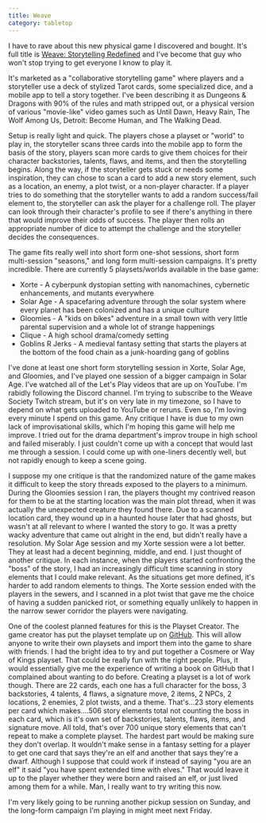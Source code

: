 ```yaml
---
title: Weave
category: tabletop
---
```

I have to rave about this new physical game I discovered and bought. It's full title is [Weave: Storytelling Redefined](https://weave.game/) and I've become that guy who won't stop trying to get everyone I know to play it.

It's marketed as a "collaborative storytelling game" where players and a storyteller use a deck of stylized Tarot cards, some specialized dice, and a mobile app to tell a story together. I've been describing it as Dungeons & Dragons with 90% of the rules and math stripped out, or a physical version of various "movie-like" video games such as Until Dawn, Heavy Rain, The Wolf Among Us, Detroit: Become Human, and The Walking Dead.

Setup is really light and quick. The players chose a playset or "world" to play in, the storyteller scans three cards into the mobile app to form the basis of the story, players scan more cards to give them choices for their character backstories, talents, flaws, and items, and then the storytelling begins. Along the way, if the storyteller gets stuck or needs some inspiration, they can chose to scan a card to add a new story element, such as a location, an enemy, a plot twist, or a non-player character. If a player tries to do something that the storyteller wants to add a random success/fail element to, the storyteller can ask the player for a challenge roll. The player can look through their character's profile to see if there's anything in there that would improve their odds of success. The player then rolls an appropriate number of dice to attempt the challenge and the storyteller decides the consequences.

The game fits really well into short form one-shot sessions, short form multi-session "seasons," and long form multi-session campaigns. It's pretty incredible. There are currently 5 playsets/worlds available in the base game:
- Xorte - A cyberpunk dystopian setting with nanomachines, cybernetic enhancements, and mutants everywhere
- Solar Age - A spacefaring adventure through the solar system where every planet has been colonized and has a unique culture
- Gloomies - A "kids on bikes" adventure in a small town with very little parental supervision and a whole lot of strange happenings
- Clique - A high school drama/comedy setting
- Goblins R Jerks - A medieval fantasy setting that starts the players at the bottom of the food chain as a junk-hoarding gang of goblins

I've done at least one short form storytelling session in Xorte, Solar Age, and Gloomies, and I've played one session of a bigger campaign in Solar Age. I've watched all of the Let's Play videos that are up on YouTube. I'm rabidly following the Discord channel. I'm trying to subscribe to the Weave Society Twitch stream, but it's on very late in my timezone, so I have to depend on what gets uploaded to YouTube or reruns. Even so, I'm loving every minute I spend on this game. Any critique I have is due to my own lack of improvisational skills, which I'm hoping this game will help me improve. I tried out for the drama department's improv troupe in high school and failed miserably. I just couldn't come up with a concept that would last me through a session. I could come up with one-liners decently well, but not rapidly enough to keep a scene going.

I suppose my one critique is that the randomized nature of the game makes it difficult to keep the story threads exposed to the players to a minimum. During the Gloomies session I ran, the players thought my contrived reason for them to be at the starting location was the main plot thread, when it was actually the unexpected creature they found there. Due to a scanned location card, they wound up in a haunted house later that had ghosts, but wasn't at all relevant to where I wanted the story to go. It was a pretty wacky adventure that came out alright in the end, but didn't really have a resolution. My Solar Age session and my Xorte session were a lot better. They at least had a decent beginning, middle, and end. I just thought of another critique. In each instance, when the players started confronting the "boss" of the story, I had an increasingly difficult time scanning in story elements that I could make relevant. As the situations get more defined, it's harder to add random elements to things. The Xorte session ended with the players in the sewers, and I scanned in a plot twist that gave me the choice of having a sudden panicked riot, or something equally unlikely to happen in the narrow sewer corridor the players were navigating.

One of the coolest planned features for this is the Playset Creator. The game creator has put the playset template up on [GitHub](https://github.com/monoclesociety/weave-md-playset). This will allow anyone to write their own playsets and import them into the game to share with friends. I had the bright idea to try and put together a Cosmere or Way of Kings playset. That could be really fun with the right people. Plus, it would essentially give me the experience of writing a book on GitHub that I complained about wanting to do before. Creating a playset is a lot of work though. There are 22 cards, each one has a full character for the boss, 3 backstories, 4 talents, 4 flaws, a signature move, 2 items, 2 NPCs, 2 locations, 2 enemies, 2 plot twists, and a theme. That's...23 story elements per card which makes....506 story elements total not counting the boss in each card, which is it's own set of backstories, talents, flaws, items, and signature move. All told, that's over 700 unique story elements that can't repeat to make a complete playset. The hardest part would be making sure they don't overlap. It wouldn't make sense in a fantasy setting for a player to get one card that says they're an elf and another that says they're a dwarf. Although I suppose that could work if instead of saying "you are an elf" it said "you have spent extended time with elves." That would leave it up to the player whether they were born and raised an elf, or just lived among them for a while. Man, I really want to try writing this now.

I'm very likely going to be running another pickup session on Sunday, and the long-form campaign I'm playing in might meet next Friday.